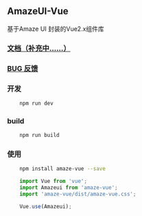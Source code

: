 ## AmazeUI-Vue

基于Amaze UI 封装的Vue2.x组件库

### [文档（补充中……）](https://sunshineji.github.io/amaze-vue-docs/)

### [BUG 反馈](https://github.com/sunshineJi/amaze-vue/issues)


### 开发
```bash
    npm run dev
```


### build
```bash
    npm run build
```

### 使用

```bash
    npm install amaze-vue --save
```

```js
	import Vue from 'vue';
	import Amazeui from 'amaze-vue';
	import 'amaze-vue/dist/amaze-vue.css';

	Vue.use(Amazeui);
```